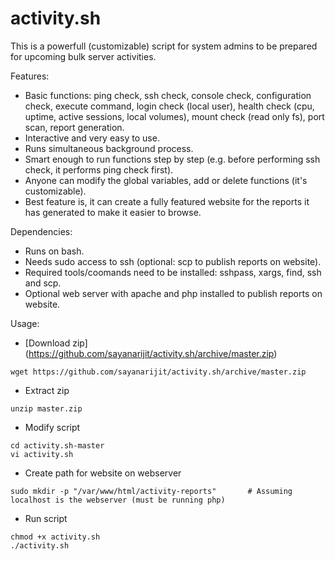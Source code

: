 # activity.sh

This is a powerfull (customizable) script for system admins to be prepared for upcoming bulk server activities.

Features:
* Basic functions: ping check, ssh check, console check, configuration check, execute command, login check (local user),
  health check (cpu, uptime, active sessions, local volumes), mount check (read only fs), port scan, report generation.
* Interactive and very easy to use.
* Runs simultaneous background process.
* Smart enough to run functions step by step (e.g. before performing ssh check, it performs ping check first).
* Anyone can modify the global variables, add or delete functions (it's customizable).
* Best feature is, it can create a fully featured website for the reports it has generated to make it easier to browse.

Dependencies:
* Runs on bash.
* Needs sudo access to ssh (optional: scp to publish reports on website).
* Required tools/coomands need to be installed: sshpass, xargs, find, ssh and scp.
* Optional web server with apache and php installed to publish reports on website.

Usage:
* [Download zip] (https://github.com/sayanarijit/activity.sh/archive/master.zip)
```
wget https://github.com/sayanarijit/activity.sh/archive/master.zip
```
* Extract zip
```
unzip master.zip
```
* Modify script
```
cd activity.sh-master
vi activity.sh
```
* Create path for website on webserver
```
sudo mkdir -p "/var/www/html/activity-reports"       # Assuming localhost is the webserver (must be running php)
```
* Run script
```
chmod +x activity.sh
./activity.sh
```
